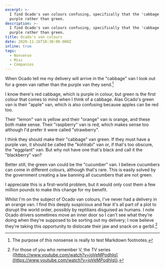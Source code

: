 ```yaml
---
excerpt: >-
  I find Ocado's van colours confusing, specifically that the 'cabbage' van is
  purple rather than green.
description: >-
  I find Ocado's van colours confusing, specifically that the 'cabbage' van is
  purple rather than green.
title: Ocado's van colours
date: 2020-11-16T10:30:00.000Z
inline: true
tags:
  - Nonsense
  - Misc
  - Companies
---
```

When Ocado tell me my delivery will arrive in the "cabbage" van I look out for a green van rather than the purple van they send.[^1] 

I know there's red cabbage, which is purple in colour, but green is the first colour that comes to mind when I think of a cabbage. Alas Ocado's green van is their "apple" van, which is also confusing because apples can be red too. 

Their "lemon" van is yellow and their "orange" van is orange, and these both make sense. Their "raspberry" van is red, which makes sense too although I'd prefer it were called "strawberry".

I think they should make their "cabbage" van green. If they must have a purple van, it should be called the "kohlrabi" van or, if that's too obscure, the "eggplant" van. But why not have one that's black and call it the "blackberry" van?

Better still, the green van could be the "cucumber" van. I believe cucumbers can come in different colours, although that's rare. This is easily solved by the government creating a law banning all cucumbers that are not green.

I appreciate this is a first-world problem, but it would only cost them a few million pounds to make this change for my benefit.

Whilst I'm on the subject of Ocado van colours, I've never had a delivery in an orange van. I find this deeply suspicious and fear it's all part of a plot to disrupt the world order, possibly by reptilians disguised as humans. I note Ocado drivers sometimes move an inner door so I can't see what they're doing when they're supposed to be sorting out my delivery; I now believe they're taking this opportunity to dislocate their jaw and snack on a gerbil.[^2]


[^1]: The purpose of this nonsense is really to test Markdown footnotes.

[^2]: For those of you who remember V, the TV series ([https://www.youtube.com/watch?v=joVeMPodhIg](https://www.youtube.com/watch?v=joVeMPodhIg)).


